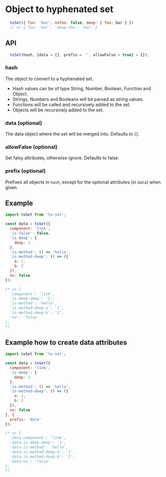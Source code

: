 # Object to hyphenated set

```js
  toSet({ foo: 'bar', nofoo: false, deep: { foo: bar } })
  // => { foo: 'bar', 'deep-foo': 'bar' }
```

## API

```js
  toSet(hash, {data = {}, prefix = '', allowFalse = true} = {});
```

### hash
The object to convert to a hyphenated set.

- Hash values can be of type String, Number, Boolean, Function and Object.
- Strings, Numbers and Booleans will be parsed as string values.
- Functions will be called and recursively added to the set.
- Objects will be recursively added to the set.

### data (optional)
The data object where the set will be merged into. Defaults to {}.

### allowFalse (optional)
Set falsy attributes, otherwise ignore. Defaults to false.

### prefix (optional)
Prefixes all objects in `hash`, except for the optional attributes (in `data`) when given.


## Example

```js
import toSet from 'to-set';

const data = toSet({
  component: 'link',
  'is-false': false,
  'is-deep': {
    deep: 1
  },
  'is-method': () => 'hello',
  'is-method-deep': () => ({
    a: 1,
    b: 2
  }),
  no: false
});

/* => {
  'component': 'link',
  'is-deep-deep': '1',
  'is-method': 'hello',
  'is-method-deep-a': '1',
  'is-method-deep-b': '2',
  'no': 'false'
};
*/

```

## Example how to create data attributes

```js
import toSet from 'to-set';

const data = toSet({
  component: 'link',
  'is-deep': {
    deep: 1
  },
  'is-method': () => 'hello',
  'is-method-deep': () => ({
    a: 1,
    b: 2
  }),
  no: false
}, {
  prefix: 'data'
});

/* => {
  'data-component': 'link',
  'data-is-deep-deep': '1',
  'data-is-method': 'hello',
  'data-is-method-deep-a': '1',
  'data-is-method-deep-b': '2',
  'data-no': 'false'
};
*/

```
